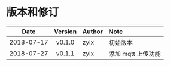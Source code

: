 # 版本和修订

| Date       | Version | Author | Note     |
| ---------- | :-----: | :----- | :------- |
| 2018-07-17 | v0.1.0  | zylx   | 初始版本 |
| 2018-07-27 | v0.1.1  | zylx   | 添加 mqtt 上传功能 |


